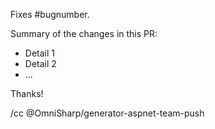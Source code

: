 Fixes #bugnumber.

Summary of the changes in this PR:
 - Detail 1
 - Detail 2
 - ...

Thanks!

/cc
@OmniSharp/generator-aspnet-team-push
